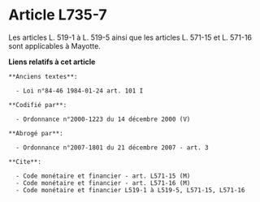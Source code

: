 # Article L735-7

Les articles L. 519-1 à L. 519-5 ainsi que les articles L. 571-15 et L. 571-16 sont applicables à Mayotte.

**Liens relatifs à cet article**

	**Anciens textes**:

	  - Loi n°84-46 1984-01-24 art. 101 I

	**Codifié par**:

	  - Ordonnance n°2000-1223 du 14 décembre 2000 (V)

	**Abrogé par**:

	  - Ordonnance n°2007-1801 du 21 décembre 2007 - art. 3

	**Cite**:

	  - Code monétaire et financier - art. L571-15 (M)
	  - Code monétaire et financier - art. L571-16 (M)
	  - Code monétaire et financier L519-1 à L519-5, L571-15, L571-16
